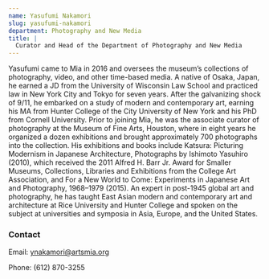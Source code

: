 ```yaml
---
name: Yasufumi Nakamori
slug: yasufumi-nakamori
department: Photography and New Media
title: |
  Curator and Head of the Department of Photography and New Media
---
```


Yasufumi came to Mia in 2016 and oversees the museum’s collections of photography, video, and other time-based media. A native of Osaka, Japan, he earned a JD from the University of Wisconsin Law School and practiced law in New York City and Tokyo for seven years. After the galvanizing shock of 9/11, he embarked on a study of modern and contemporary art, earning his MA from Hunter College of the City University of New York and his PhD from Cornell University. Prior to joining Mia, he was the associate curator of photography at the Museum of Fine Arts, Houston, where in eight years he organized a dozen exhibitions and brought approximately 700 photographs into the collection. His exhibitions and books include Katsura: Picturing Modernism in Japanese Architecture, Photographs by Ishimoto Yasuhiro (2010), which received the 2011 Alfred H. Barr Jr. Award for Smaller Museums, Collections, Libraries and Exhibitions from the College Art Association, and For a New World to Come: Experiments in Japanese Art and Photography, 1968–1979 (2015). An expert in post-1945 global art and photography, he has taught East Asian modern and contemporary art and architecture at Rice University and Hunter College and spoken on the subject at universities and symposia in Asia, Europe, and the United States.

### Contact

Email: [ynakamori@artsmia.org](mailto:ynakamori@artsmia.org)

Phone: (612) 870-3255
